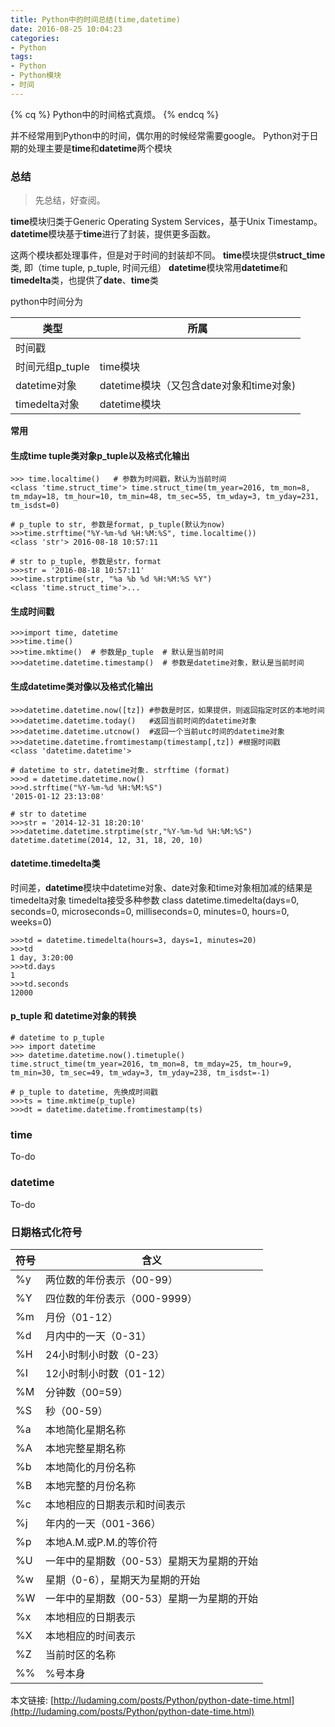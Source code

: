 ```yaml
---
title: Python中的时间总结(time,datetime)
date: 2016-08-25 10:04:23
categories:
- Python
tags:
- Python
- Python模块
- 时间
---
```

{% cq %} Python中的时间格式真烦。 {% endcq %}

<!--more-->
并不经常用到Python中的时间，偶尔用的时候经常需要google。
Python对于日期的处理主要是**time**和**datetime**两个模块

### 总结
> 先总结，好查阅。

**time**模块归类于Generic Operating System Services，基于Unix Timestamp。
**datetime**模块基于**time**进行了封装，提供更多函数。

这两个模块都处理事件，但是对于时间的封装却不同。
**time**模块提供**struct_time**类, 即（time tuple, p_tuple, 时间元组）
**datetime**模块常用**datetime**和**timedelta**类，也提供了**date**、**time**类

python中时间分为

|类型|所属|
|--------|-------|
|时间戳| |
|时间元组p_tuple|time模块|
|datetime对象|datetime模块（又包含date对象和time对象)|
|timedelta对象|datetime模块| 

**常用**

#### 生成time tuple类对象p_tuple以及格式化输出
```
>>> time.localtime()   # 参数为时间戳，默认为当前时间
<class 'time.struct_time'> time.struct_time(tm_year=2016, tm_mon=8, tm_mday=18, tm_hour=10, tm_min=48, tm_sec=55, tm_wday=3, tm_yday=231, tm_isdst=0)

# p_tuple to str, 参数是format, p_tuple(默认为now)
>>>time.strftime("%Y-%m-%d %H:%M:%S", time.localtime())     
<class 'str'> 2016-08-18 10:57:11

# str to p_tuple, 参数是str，format
>>>str = '2016-08-18 10:57:11'
>>>time.strptime(str, "%a %b %d %H:%M:%S %Y")
<class 'time.struct_time'>...
```

#### 生成时间戳
```
>>>import time, datetime
>>>time.time()
>>>time.mktime()  # 参数是p_tuple  # 默认是当前时间
>>>datetime.datetime.timestamp()  # 参数是datetime对象，默认是当前时间
```

#### 生成datetime类对像以及格式化输出
```
>>>datetime.datetime.now([tz]) #参数是时区，如果提供，则返回指定时区的本地时间
>>>datetime.datetime.today()   #返回当前时间的datetime对象
>>>datetime.datetime.utcnow()  #返回一个当前utc时间的datetime对象
>>>datetime.datetime.fromtimestamp(timestamp[,tz]) #根据时间戳
<class 'datetime.datetime'>

# datetime to str，datetime对象. strftime (format)
>>>d = datetime.datetime.now()
>>>d.strftime("%Y-%m-%d %H:%M:%S")
'2015-01-12 23:13:08'

# str to datetime
>>>str = '2014-12-31 18:20:10'
>>>datetime.datetime.strptime(str,"%Y-%m-%d %H:%M:%S")
datetime.datetime(2014, 12, 31, 18, 20, 10)
```

#### datetime.timedelta类
时间差，**datetime**模块中datetime对象、date对象和time对象相加减的结果是timedelta对象
timedelta接受多种参数
class datetime.timedelta(days=0, seconds=0, microseconds=0, milliseconds=0, minutes=0, hours=0, weeks=0)
```
>>>td = datetime.timedelta(hours=3, days=1, minutes=20)
>>>td
1 day, 3:20:00
>>>td.days
1
>>>td.seconds
12000
```

#### p_tuple 和 datetime对象的转换
```
# datetime to p_tuple
>>> import datetime
>>> datetime.datetime.now().timetuple()
time.struct_time(tm_year=2016, tm_mon=8, tm_mday=25, tm_hour=9, tm_min=30, tm_sec=49, tm_wday=3, tm_yday=238, tm_isdst=-1)

# p_tuple to datetime, 先换成时间戳
>>>ts = time.mktime(p_tuple)
>>>dt = datetime.datetime.fromtimestamp(ts)
```


### time
To-do


### datetime
To-do

### 日期格式化符号
| 符号 | 含义 |
|--------|-------|
|%y |两位数的年份表示（00-99）|
|%Y |四位数的年份表示（000-9999）|
|%m| 月份（01-12）|
|%d |月内中的一天（0-31）|
|%H| 24小时制小时数（0-23）|
|%I |12小时制小时数（01-12）|
|%M |分钟数（00=59）|
|%S |秒（00-59）|
|%a |本地简化星期名称|
|%A |本地完整星期名称|
|%b |本地简化的月份名称|
|%B| 本地完整的月份名称|
|%c| 本地相应的日期表示和时间表示|
|%j |年内的一天（001-366）|
|%p |本地A.M.或P.M.的等价符|
|%U |一年中的星期数（00-53）星期天为星期的开始|
|%w |星期（0-6），星期天为星期的开始|
|%W| 一年中的星期数（00-53）星期一为星期的开始|
|%x |本地相应的日期表示|
|%X| 本地相应的时间表示|
|%Z| 当前时区的名称|
|%%| %号本身|


本文链接: [http://ludaming.com/posts/Python/python-date-time.html](http://ludaming.com/posts/Python/python-date-time.html)
